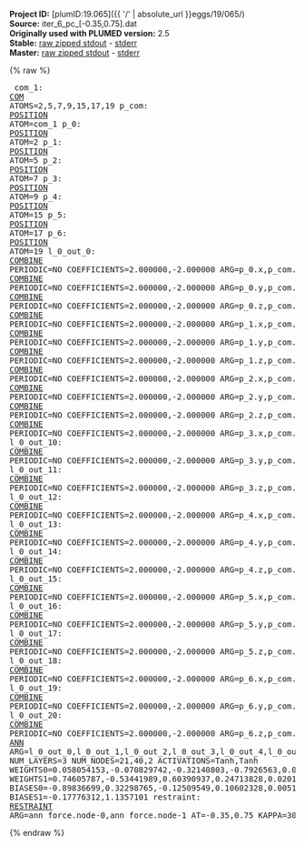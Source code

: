 **Project ID:** [plumID:19.065]({{ '/' | absolute_url }}eggs/19/065/)  
**Source:** iter_6_pc_[-0.35,0.75].dat  
**Originally used with PLUMED version:** 2.5  
**Stable:** [raw zipped stdout](iter_6_pc_[-0.35,0.75].dat.plumed.stdout.txt.zip) - [stderr](iter_6_pc_[-0.35,0.75].dat.plumed.stderr)  
**Master:** [raw zipped stdout](iter_6_pc_[-0.35,0.75].dat.plumed_master.stdout.txt.zip) - [stderr](iter_6_pc_[-0.35,0.75].dat.plumed_master.stderr)  

{% raw %}<pre>
com_1: <a href="https://plumed.github.io/doc-master/user-doc/html/_c_o_m.html">COM</a> ATOMS=2,5,7,9,15,17,19
p_com: <a href="https://plumed.github.io/doc-master/user-doc/html/_p_o_s_i_t_i_o_n.html">POSITION</a> ATOM=com_1
p_0: <a href="https://plumed.github.io/doc-master/user-doc/html/_p_o_s_i_t_i_o_n.html">POSITION</a> ATOM=2
p_1: <a href="https://plumed.github.io/doc-master/user-doc/html/_p_o_s_i_t_i_o_n.html">POSITION</a> ATOM=5
p_2: <a href="https://plumed.github.io/doc-master/user-doc/html/_p_o_s_i_t_i_o_n.html">POSITION</a> ATOM=7
p_3: <a href="https://plumed.github.io/doc-master/user-doc/html/_p_o_s_i_t_i_o_n.html">POSITION</a> ATOM=9
p_4: <a href="https://plumed.github.io/doc-master/user-doc/html/_p_o_s_i_t_i_o_n.html">POSITION</a> ATOM=15
p_5: <a href="https://plumed.github.io/doc-master/user-doc/html/_p_o_s_i_t_i_o_n.html">POSITION</a> ATOM=17
p_6: <a href="https://plumed.github.io/doc-master/user-doc/html/_p_o_s_i_t_i_o_n.html">POSITION</a> ATOM=19
l_0_out_0: <a href="https://plumed.github.io/doc-master/user-doc/html/_c_o_m_b_i_n_e.html">COMBINE</a> PERIODIC=NO COEFFICIENTS=2.000000,-2.000000 ARG=p_0.x,p_com.x
l_0_out_1: <a href="https://plumed.github.io/doc-master/user-doc/html/_c_o_m_b_i_n_e.html">COMBINE</a> PERIODIC=NO COEFFICIENTS=2.000000,-2.000000 ARG=p_0.y,p_com.y
l_0_out_2: <a href="https://plumed.github.io/doc-master/user-doc/html/_c_o_m_b_i_n_e.html">COMBINE</a> PERIODIC=NO COEFFICIENTS=2.000000,-2.000000 ARG=p_0.z,p_com.z
l_0_out_3: <a href="https://plumed.github.io/doc-master/user-doc/html/_c_o_m_b_i_n_e.html">COMBINE</a> PERIODIC=NO COEFFICIENTS=2.000000,-2.000000 ARG=p_1.x,p_com.x
l_0_out_4: <a href="https://plumed.github.io/doc-master/user-doc/html/_c_o_m_b_i_n_e.html">COMBINE</a> PERIODIC=NO COEFFICIENTS=2.000000,-2.000000 ARG=p_1.y,p_com.y
l_0_out_5: <a href="https://plumed.github.io/doc-master/user-doc/html/_c_o_m_b_i_n_e.html">COMBINE</a> PERIODIC=NO COEFFICIENTS=2.000000,-2.000000 ARG=p_1.z,p_com.z
l_0_out_6: <a href="https://plumed.github.io/doc-master/user-doc/html/_c_o_m_b_i_n_e.html">COMBINE</a> PERIODIC=NO COEFFICIENTS=2.000000,-2.000000 ARG=p_2.x,p_com.x
l_0_out_7: <a href="https://plumed.github.io/doc-master/user-doc/html/_c_o_m_b_i_n_e.html">COMBINE</a> PERIODIC=NO COEFFICIENTS=2.000000,-2.000000 ARG=p_2.y,p_com.y
l_0_out_8: <a href="https://plumed.github.io/doc-master/user-doc/html/_c_o_m_b_i_n_e.html">COMBINE</a> PERIODIC=NO COEFFICIENTS=2.000000,-2.000000 ARG=p_2.z,p_com.z
l_0_out_9: <a href="https://plumed.github.io/doc-master/user-doc/html/_c_o_m_b_i_n_e.html">COMBINE</a> PERIODIC=NO COEFFICIENTS=2.000000,-2.000000 ARG=p_3.x,p_com.x
l_0_out_10: <a href="https://plumed.github.io/doc-master/user-doc/html/_c_o_m_b_i_n_e.html">COMBINE</a> PERIODIC=NO COEFFICIENTS=2.000000,-2.000000 ARG=p_3.y,p_com.y
l_0_out_11: <a href="https://plumed.github.io/doc-master/user-doc/html/_c_o_m_b_i_n_e.html">COMBINE</a> PERIODIC=NO COEFFICIENTS=2.000000,-2.000000 ARG=p_3.z,p_com.z
l_0_out_12: <a href="https://plumed.github.io/doc-master/user-doc/html/_c_o_m_b_i_n_e.html">COMBINE</a> PERIODIC=NO COEFFICIENTS=2.000000,-2.000000 ARG=p_4.x,p_com.x
l_0_out_13: <a href="https://plumed.github.io/doc-master/user-doc/html/_c_o_m_b_i_n_e.html">COMBINE</a> PERIODIC=NO COEFFICIENTS=2.000000,-2.000000 ARG=p_4.y,p_com.y
l_0_out_14: <a href="https://plumed.github.io/doc-master/user-doc/html/_c_o_m_b_i_n_e.html">COMBINE</a> PERIODIC=NO COEFFICIENTS=2.000000,-2.000000 ARG=p_4.z,p_com.z
l_0_out_15: <a href="https://plumed.github.io/doc-master/user-doc/html/_c_o_m_b_i_n_e.html">COMBINE</a> PERIODIC=NO COEFFICIENTS=2.000000,-2.000000 ARG=p_5.x,p_com.x
l_0_out_16: <a href="https://plumed.github.io/doc-master/user-doc/html/_c_o_m_b_i_n_e.html">COMBINE</a> PERIODIC=NO COEFFICIENTS=2.000000,-2.000000 ARG=p_5.y,p_com.y
l_0_out_17: <a href="https://plumed.github.io/doc-master/user-doc/html/_c_o_m_b_i_n_e.html">COMBINE</a> PERIODIC=NO COEFFICIENTS=2.000000,-2.000000 ARG=p_5.z,p_com.z
l_0_out_18: <a href="https://plumed.github.io/doc-master/user-doc/html/_c_o_m_b_i_n_e.html">COMBINE</a> PERIODIC=NO COEFFICIENTS=2.000000,-2.000000 ARG=p_6.x,p_com.x
l_0_out_19: <a href="https://plumed.github.io/doc-master/user-doc/html/_c_o_m_b_i_n_e.html">COMBINE</a> PERIODIC=NO COEFFICIENTS=2.000000,-2.000000 ARG=p_6.y,p_com.y
l_0_out_20: <a href="https://plumed.github.io/doc-master/user-doc/html/_c_o_m_b_i_n_e.html">COMBINE</a> PERIODIC=NO COEFFICIENTS=2.000000,-2.000000 ARG=p_6.z,p_com.z
ann_force: <a href="https://plumed.github.io/doc-master/user-doc/html/_a_n_n.html">ANN</a> ARG=l_0_out_0,l_0_out_1,l_0_out_2,l_0_out_3,l_0_out_4,l_0_out_5,l_0_out_6,l_0_out_7,l_0_out_8,l_0_out_9,l_0_out_10,l_0_out_11,l_0_out_12,l_0_out_13,l_0_out_14,l_0_out_15,l_0_out_16,l_0_out_17,l_0_out_18,l_0_out_19,l_0_out_20 NUM_LAYERS=3 NUM_NODES=21,40,2 ACTIVATIONS=Tanh,Tanh  WEIGHTS0=0.058054153,-0.070829742,-0.32140803,-0.7926563,0.067722999,1.4876349,0.08191818,0.50806981,-0.59796566,0.46215364,0.64262986,-1.0006846,0.54174447,0.1152006,-0.21183172,-0.18002845,-0.62167668,0.47906503,0.14663945,-0.32975164,0.019138696,-0.025748469,0.30735555,0.20905167,0.048895888,-0.1369171,0.097585939,-0.30221555,-0.23265456,0.23217881,-0.31243983,-0.17223854,0.11246531,-0.38806555,-0.098962903,-0.44945869,0.157232,0.11750406,0.010159192,-0.061062362,0.13405651,0.33210826,-0.39732099,0.62624162,-0.69015205,0.36593404,-0.30859438,-0.47191584,-0.34790489,0.0020505951,0.1022272,0.16802996,-0.28668541,0.78084546,0.40182936,0.080278739,0.49629664,0.20031038,-0.060473464,-0.37666532,0.23338754,0.46077019,-0.72866458,-0.14930254,-0.31777593,-0.44741184,-0.017034473,-0.2900123,0.35786965,0.24277763,-0.10305174,-0.045108087,-0.30252346,0.10652283,0.30097157,-0.16088432,-0.21476656,-0.3355712,0.31917691,0.12504365,-0.062031046,-0.045351293,0.40835306,-0.013631366,0.10029353,0.078153767,-0.1867083,-0.0044417018,-0.075022496,-0.18497574,0.085257977,-0.1886556,-0.098097779,0.21917701,-0.22218035,0.058444373,-0.019274272,-0.22189069,-0.17097384,0.27021608,-0.24853513,0.018774549,-0.27358738,0.020622443,-0.29950792,-0.17987399,0.038210716,0.62784457,0.0021186406,0.15077244,0.043430943,0.13412106,0.10712191,-0.17178459,0.12414877,-0.1974601,-0.77526337,0.73075855,-0.29032126,-0.7545892,-0.043562409,-0.12590124,0.52558976,-0.30226114,0.43330252,0.24718273,-0.065879337,-0.18192011,0.17098206,0.02346723,0.0039556222,0.4159646,0.043486189,-0.089429744,-0.33173338,0.32681519,-0.3904779,-0.28317723,-0.096291661,-0.17598708,0.029971404,-0.33526647,-0.079660021,0.054941196,-0.38326269,0.47647387,-0.30861518,-0.084077545,0.24328305,0.077301823,-0.3533715,-0.36744195,-0.39385462,-0.065696374,-0.13371731,0.23673651,0.21635208,0.073141105,-0.2368498,0.37040991,-0.10143049,-0.061560951,0.20917425,-0.20358334,0.21872936,0.15839311,-0.31954291,-0.12690838,0.01400674,0.3494865,0.15011406,-0.50790018,0.083556794,0.10730652,0.31846863,-0.37896445,0.0041163606,0.13947816,-0.32855237,-0.41577622,-0.13355008,-0.44028905,-0.39644146,0.15214942,0.034039404,0.17586468,-0.21607414,-0.020398045,0.29581973,0.04381381,0.10749412,-0.087675422,-0.17256548,0.03831159,-0.20094943,-0.15313704,-0.31953293,0.022580482,0.016487401,-0.23456897,-0.22669926,0.096433967,0.066750161,-0.026956283,0.020500764,-0.2807506,0.0047710654,-0.17148407,-0.06379538,-0.027445812,0.17264664,-0.0093190018,0.6391781,-0.060630638,0.58582598,0.11637603,-0.14743502,-0.38260964,0.12627698,-0.20422368,0.028831827,0.047099382,-0.038118985,-0.16921873,-0.29581231,0.2714282,-0.021897737,-0.31284332,0.311809,-0.39784849,0.17813149,-0.056794107,-0.17048715,-0.27019137,-0.026418073,-0.14959039,-0.28897884,-0.20351908,-0.24833651,0.25246149,0.18592773,0.20088211,0.32735008,0.10236818,0.22697955,-0.22324499,-0.27306479,0.271384,0.39741465,-0.23194163,0.44867942,0.23853807,0.54578018,0.080639079,-0.31263256,-0.24332383,-0.19878641,-0.078626469,0.10496044,0.28743014,0.25150996,-0.31358066,0.29130301,0.2144507,-0.32665363,0.22854468,0.18470931,0.28808105,-0.01235363,-0.0083970185,-0.34702417,-0.11452745,0.12114876,-0.055277497,-0.22426066,0.43792111,-0.30600607,0.18146281,-0.29632652,-0.27983859,-0.062031422,0.17403753,0.39645967,0.047363076,-0.42093056,-0.20548213,0.13352807,-0.32957155,0.25699627,0.28169206,0.37692159,-0.016839715,0.23727438,-0.048276227,0.33636993,-0.23880848,-0.013079572,-0.27677345,-0.48718521,0.29700214,-0.18977077,0.40391687,0.020934802,-0.71053821,0.58379942,-0.046938494,0.1254247,-0.022981757,-0.60027909,-0.20972253,-0.4859814,0.071600236,0.17340064,-0.40899977,-0.15519583,-0.21668445,-0.65667069,0.40215692,-0.43029135,0.66559321,-0.770136,0.31671289,-0.30034485,0.55534267,0.29901105,0.39550805,0.31422907,0.43220291,0.25784564,-0.84934437,-0.018280353,-0.45286694,0.23273538,-0.11086837,-0.45974112,-0.34073776,-0.15586968,-0.26323009,0.45098823,0.67999905,0.65254939,-0.61134094,-0.56756002,-0.54452872,0.67066348,-0.40222052,0.25800782,-0.091664299,0.9573679,0.45078284,-0.82889396,-0.40764499,-0.47470778,0.79956335,-0.37342811,-0.40721983,0.31544626,-0.10759926,-0.091471337,-0.35247853,-0.15520769,-0.45102736,-0.43393493,-0.38421249,-0.19912297,0.20662317,0.0097530661,0.077048652,-0.30545259,0.19993222,0.24071714,0.12265066,-0.058797922,0.37670806,0.2022005,0.26352468,0.37167689,0.41177407,-0.057507753,0.24722849,0.040881597,-0.15272158,-0.14047684,0.1854421,-0.071981125,0.068667017,0.14795442,-0.027157573,-0.069801271,0.13958903,-0.062825844,-0.074061505,-0.28052884,-0.059899326,0.24950571,-0.2374121,-0.017347533,-0.10276981,0.28466061,0.36797407,-0.47869563,0.067737699,-0.17331098,1.1376139,-0.402825,0.45591652,-0.24714804,-0.28519285,0.54765493,-0.70383841,0.45776993,-0.13260627,0.13876264,0.024804795,-0.81045657,0.37047997,0.30703229,-0.31356418,-0.18333797,0.16166878,-0.30118597,-0.11085974,0.056428041,-0.095902279,0.48034683,-0.131828,0.061556589,-0.49456525,0.012894173,0.073081456,-0.39352849,0.48306695,0.37118053,0.5368892,0.17230153,0.039386533,-0.074416719,-0.18810208,0.87775075,0.01357269,0.10087307,0.0089918058,-0.25469851,0.059184998,-0.077903844,0.069021717,-0.093119375,0.17399161,0.025624376,-0.19731364,0.12423918,-0.21211894,0.1744471,-0.29837808,0.17301625,0.15552954,-0.2659952,0.13408698,-0.20925857,0.21021929,0.071328267,-0.42665419,0.47971076,0.26104131,0.041598998,0.065836176,-0.39943665,-0.49165964,-0.12188686,0.0037207296,0.35190719,0.14241932,-0.12271859,-0.1643579,0.17506208,-0.21063624,0.20690402,-0.42207307,0.11713941,-0.040745076,-0.061292872,0.53944027,0.37846544,-0.22257496,-0.14388615,0.16842082,-0.27450952,0.19360745,-0.075395472,0.056699745,0.0088823978,-0.22736807,-0.12452104,-0.27942356,0.24759771,0.16765121,0.21118735,0.21745668,0.10106052,0.13838953,0.058809668,-0.29100347,0.13649219,0.25492251,0.38906589,0.19659866,-0.0049332594,-0.0095288483,-0.45674863,0.19935659,0.12238681,0.51100463,0.10867394,-0.0033240626,-0.22189537,0.09061572,0.3592625,0.42600539,0.28659397,-0.71558005,-0.85560215,-0.23138966,-0.22232479,-0.49647188,-0.037665177,-0.43862075,0.60838962,0.16846749,0.55870968,-0.44161645,-0.079071529,-0.019006463,0.46481782,-0.28415072,0.32902744,-0.55585569,-0.27164063,0.85577756,-0.63687807,-0.37666482,-0.35785699,0.700409,0.54267269,-0.17950679,0.16545877,-0.17836119,-0.39558363,0.21855801,-0.15455869,-0.035932891,-0.012861233,-0.31941628,-0.4441992,0.13125506,0.022052845,0.36108857,-0.032950766,-0.24893466,-0.55030543,0.023669275,0.19394818,0.84086829,-0.35840487,-0.066249885,0.25549105,-0.19795242,-0.40090501,0.19115408,-0.025293458,-0.55451691,0.20905684,-0.40858164,-0.1504564,-0.16935329,0.36520228,-0.52228308,-0.060736686,0.015775271,0.14055082,0.0140081,0.01297948,-0.78606135,-0.19004332,0.3220593,0.74639869,0.051171817,-0.14626007,0.17529966,0.072740018,0.2532706,0.25689891,0.045377027,0.2419233,-0.17729305,-0.081969716,-0.042053055,0.050014712,-0.39377874,-0.30673596,0.30118212,0.17120123,-0.050812434,-0.49291959,-0.088983662,0.29417095,-0.19376151,0.13169836,-0.31451169,-0.11358752,-0.26125705,-0.0048898319,-0.18025216,0.28925678,-0.14018859,0.23451865,0.10609148,-0.31522995,-0.031946931,0.27734193,-0.28298271,-0.25379536,-0.10436596,-0.064447723,-0.12428933,-0.12082031,-0.20470524,0.21412666,0.24324022,0.014718321,-0.21326515,0.49395901,0.1744118,0.48427677,0.33440793,-0.17856248,-0.24232458,0.12146927,0.070922181,0.34493703,-0.15731034,0.42076933,-0.14628044,0.51985997,-0.4246676,-0.24161795,-0.36912966,0.31691438,-0.61505032,-0.30941018,0.019322621,-0.36012399,-0.31631741,0.21106908,-0.24079765,-0.11746924,-0.2011638,0.12439922,-0.14902958,-0.2920863,-0.32365331,0.21144782,-0.22854893,-0.21369298,0.2575677,-0.063317902,0.082997613,-0.008413556,0.31599155,-0.19202718,-0.35323519,-0.18220584,0.10780573,0.16627914,0.23688215,-0.0043349289,-0.98561156,1.1199681,-0.34036732,0.68182415,-0.4707706,0.090509623,0.55251384,-0.6225248,-0.21478465,-0.00063137565,-0.25925007,0.079054095,-0.72736013,0.20547397,0.77273107,0.095247671,-0.03117357,0.27990243,0.22671422,0.093470946,-0.54198378,0.15650238,-0.065406471,-0.084307916,-0.33282405,-0.32606617,0.03345333,-0.26839745,0.040445283,0.46776983,0.20222969,0.21532293,0.11668005,-0.034224067,0.16332808,0.049786747,-0.089898534,0.20352162,-0.30389628,-0.24468151,-0.089693256,0.10008384,-0.036057424,-0.14648212,0.091251396,-0.026132941,-0.20515832,-0.16251948,0.092512339,-0.11127231,-0.0050903624,0.31004843,0.057803135,0.067536034,0.052236043,0.24761653,0.04435816,-0.22797318,-0.19845374,0.26233822,-0.75591439,-0.5993591,-0.53827125,-0.27088737,0.011687894,0.0091526136,0.12069281,0.052069712,0.1874636,0.55802894,0.46174803,0.41262892,1.0638214,0.89164639,0.80330384,-0.85220796,-0.48052981,-0.48064581,-0.50358117,-0.35105222,-0.33576161,0.072006397,-0.74990308,0.68015289,-0.073337562,-0.08465109,-0.024922023,-0.10198044,0.2183691,-0.12556064,0.18342356,0.45231014,-0.3456203,0.27913585,1.0167239,-1.3684319,-0.12027277,-0.57475704,0.72087306,-0.069975153,-0.50089103,0.44064569,0.16665365,-0.25188214,-0.41738737,-0.24837039,-0.13979381,0.070578672,-0.42969877,0.031684753,-0.38248149,-0.31157675,0.50143033,0.29100916,-0.077154368,0.48803324,0.39376613,-0.26633909,0.15245152,-0.0050195977,0.37520617,-0.21679685,-0.056661118,0.19463988,-0.54090387,0.026371785,-0.036956228,-0.13946,-0.30616862,0.22845513,-0.24083485,-0.094960518,-0.070502892,0.16968651,-0.078486748,0.52828199,-0.37087613,-0.0021098836,-0.18689005,0.61810917,-0.49049041,-0.064333476,0.028075069,-0.32566229,-0.72863221,0.4692739,0.21333556,-0.41582835,0.45052472,-0.0091288146,0.31531638,-0.28978392,0.02252805,0.58243227,-0.29894701,-0.2962862,0.96342725,-0.94141191,-0.15790124,-0.67866856,0.55589002,0.059242848,-0.49003378,0.3409979,0.12476167 WEIGHTS1=0.74605787,-0.53441989,0.60390937,0.24713828,0.020182146,-0.97658515,0.75043875,-0.28256571,-0.52915823,-0.040241186,0.27570575,0.36778682,0.18917555,-0.29525667,-0.61732018,-0.8440178,1.0462302,-0.2741462,-0.18192792,0.34004763,0.50953287,-0.15226126,-0.53100127,-0.038119853,0.91321123,-0.25444049,0.73561114,-1.3055158,-0.53948152,-0.070425376,-0.099128313,0.16376895,-0.26931295,0.32278711,0.068642259,-1.596486,1.4797095,0.52124548,1.0379215,1.5622742,1.8895762,0.17288461,0.92225993,-0.45669025,-0.15997994,0.53304601,0.63793051,-0.22799499,-0.067161545,0.20201562,0.61978096,-0.29289341,-0.67276794,0.56700277,-0.59490979,-1.012663,1.4716984,-0.57536978,-0.34283823,1.5528362,1.0246137,-0.24484664,-0.3795611,0.10369628,-1.65846,-1.4765946,-0.97817731,1.3333211,-0.57851112,0.29716504,0.99177259,0.54070193,-1.6003088,0.077271812,0.20962985,0.70477563,-1.2802023,0.53427458,-1.1579714,-0.32156163  BIASES0=-0.89836699,0.32298765,-0.12509549,0.10602328,0.0051164287,0.64214903,1.0817665,0.018585173,0.45378193,0.041455492,0.20800936,0.27316949,-0.15219876,0.061223611,0.17730667,-0.21482931,0.68643481,0.16116492,-0.22801034,-0.5930081,1.106683,-0.18667246,-0.073915266,-0.013125132,1.0057375,-0.75775033,0.82186204,-1.0123696,-0.5479334,0.14890666,-0.41529691,0.32877401,0.65429413,-0.15689689,0.044867802,0.88154507,-0.81647277,-0.034746263,0.79533798,-0.81853712 BIASES1=-0.17776312,1.1357101
restraint: <a href="https://plumed.github.io/doc-master/user-doc/html/_r_e_s_t_r_a_i_n_t.html">RESTRAINT</a> ARG=ann_force.node-0,ann_force.node-1 AT=-0.35,0.75 KAPPA=3000,3000
</pre>{% endraw %}
